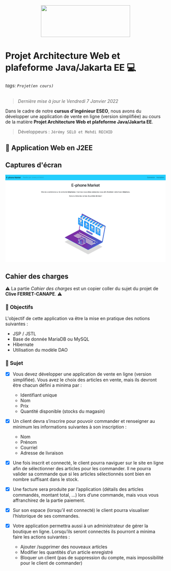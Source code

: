 <center><img 
    width="280" 
    height="100"
    src="https://eseo.fr/images/2018/logo-eseo-couleur-v2.png">
</center>

# Projet Architecture Web et plafeforme Java/Jakarta EE 💻

###### tags: `Projet(en cours)`

> *Dernière mise à jour le Vendredi 7 Janvier 2022*

Dans le cadre de notre **cursus d'ingénieur ESEO**, nous avons du développer une application de vente en ligne (version simplifiée) au cours de la matière **Projet Architecture Web et plafeforme Java/Jakarta EE**.

> Développeurs : `Jérémy SELO et Mehdi RECHID`

## :memo: Application Web en J2EE

## Captures d'écran

![image info](./homepage.png)

## Cahier des charges

:warning: La partie *Cahier des charges* est un copier coller du sujet du projet de **Clive FERRET-CANAPE**. :warning:

### :pushpin: Objectifs

L'objectif de cette application va être la mise en pratique des notions suivantes :

- JSP / JSTL
- Base de donnée MariaDB ou MySQL
- Hibernate
- Utilisation du modèle DAO

### :pushpin: Sujet

- [x] Vous devez développer une application de vente en ligne (version simplifiée). Vous avez
le choix des articles en vente, mais ils devront être chacun défini a minima par :
  - Identifiant unique
  - Nom
  - Prix
  - Quantité disponible (stocks du magasin)
- [x] Un client devra s’inscrire pour pouvoir commander et renseigner au minimum les
informations suivantes à son inscription :
  - Nom
  - Prénom
  - Courriel
  - Adresse de livraison
- [x] Une fois inscrit et connecté, le client pourra naviguer sur le site en ligne afin de
sélectionner des articles pour les commander. Il ne pourra valider sa commande que si
les articles sélectionnés sont bien en nombre suffisant dans le stock.
- [x] Une facture sera produite par l’application (détails des articles commandés, montant
total, …) lors d’une commande, mais vous vous affranchirez de la partie paiement.

- [x] Sur son espace (lorsqu’il est connecté) le client pourra visualiser l’historique de ses
commandes.
- [x] Votre application permettra aussi à un administrateur de gérer la boutique en ligne.
Lorsqu’ils seront connectés ils pourront a minima faire les actions suivantes :
  - Ajouter /supprimer des nouveaux articles
  - Modifier les quantités d’un article enregistré
  - Bloquer un client (pas de suppression du compte, mais impossibilité pour le client
de commander)
